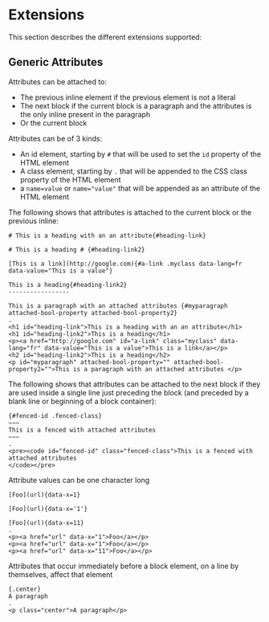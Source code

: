 # Extensions

This section describes the different extensions supported:

## Generic Attributes

Attributes can be attached to:
- The previous inline element if the previous element is not a literal
- The next block if the current block is a paragraph and the attributes is the only inline present in the paragraph
- Or the current block

Attributes can be of 3 kinds:

- An id element, starting by `#` that will be used to set the `id` property of the HTML element
- A class element, starting by `.` that will be appended to the CSS class property of the HTML element
- a `name=value` or `name="value"` that will be appended as an attribute of the HTML element

The following shows that attributes is attached to the current block or the previous inline:

```````````````````````````````` example
# This is a heading with an an attribute{#heading-link}

# This is a heading # {#heading-link2}

[This is a link](http://google.com){#a-link .myclass data-lang=fr data-value="This is a value"}

This is a heading{#heading-link2}
-----------------

This is a paragraph with an attached attributes {#myparagraph attached-bool-property attached-bool-property2}
.
<h1 id="heading-link">This is a heading with an an attribute</h1>
<h1 id="heading-link2">This is a heading</h1>
<p><a href="http://google.com" id="a-link" class="myclass" data-lang="fr" data-value="This is a value">This is a link</a></p>
<h2 id="heading-link2">This is a heading</h2>
<p id="myparagraph" attached-bool-property="" attached-bool-property2="">This is a paragraph with an attached attributes </p>
````````````````````````````````

The following shows that attributes can be attached to the next block if they are used inside a single line just preceding the block (and preceded by a blank line or beginning of a block container):

```````````````````````````````` example
{#fenced-id .fenced-class}
~~~
This is a fenced with attached attributes
~~~ 
.
<pre><code id="fenced-id" class="fenced-class">This is a fenced with attached attributes
</code></pre>
````````````````````````````````

Attribute values can be one character long

```````````````````````````````` example
[Foo](url){data-x=1}

[Foo](url){data-x='1'}

[Foo](url){data-x=11}
.
<p><a href="url" data-x="1">Foo</a></p>
<p><a href="url" data-x="1">Foo</a></p>
<p><a href="url" data-x="11">Foo</a></p>
````````````````````````````````

Attributes that occur immediately before a block element, on a line by themselves, affect that element

```````````````````````````````` example
{.center}
A paragraph
.
<p class="center">A paragraph</p>
````````````````````````````````
